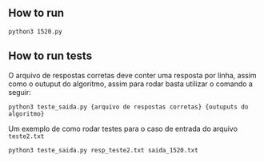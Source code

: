
## How to run

    python3 1520.py

## How to run tests

O arquivo de respostas corretas deve conter uma resposta por linha, assim como o outuput do algoritmo, assim para rodar basta utilizar o comando a seguir:

    python3 teste_saida.py {arquivo de respostas corretas} {outuputs do algoritmo}

Um exemplo de como rodar testes para o caso de entrada do arquivo `teste2.txt`

    python3 teste_saida.py resp_teste2.txt saida_1520.txt